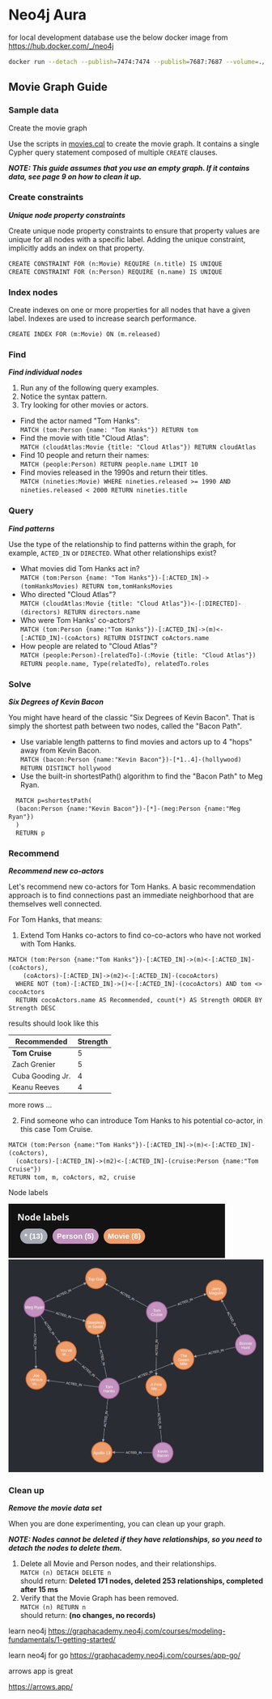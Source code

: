 # Neo4j Aura

for local development database use the below docker image from https://hub.docker.com/_/neo4j

```bash
docker run --detach --publish=7474:7474 --publish=7687:7687 --volume=./neo4j/data:/data --env=NEO4J_AUTH=none --network="host" --name neo4discord-bridged neo4j
```

## Movie Graph Guide

### Sample data

Create the movie graph

Use the scripts in [movies.cql](assets/movies.cql) to create the movie graph. It contains a single Cypher query statement
composed of multiple `CREATE` clauses.

**_NOTE: This guide assumes that you use an empty graph. If it contains data, see page 9 on how to clean it up._**

### Create constraints

**_Unique node property constraints_**

Create unique node property constraints to ensure that property values are unique for all nodes with a specific label.
Adding the unique constraint, implicitly adds an index on that property.

```cql
CREATE CONSTRAINT FOR (n:Movie) REQUIRE (n.title) IS UNIQUE
CREATE CONSTRAINT FOR (n:Person) REQUIRE (n.name) IS UNIQUE
```

### Index nodes

Create indexes on one or more properties for all nodes that have a given label. Indexes are used to increase search
performance.

```cql
CREATE INDEX FOR (m:Movie) ON (m.released)
```

### Find

**_Find individual nodes_**

1. Run any of the following query examples.
2. Notice the syntax pattern.
3. Try looking for other movies or actors.

* Find the actor named "Tom Hanks":  
  `MATCH (tom:Person {name: "Tom Hanks"}) RETURN tom`
* Find the movie with title "Cloud Atlas":  
  `MATCH (cloudAtlas:Movie {title: "Cloud Atlas"}) RETURN cloudAtlas`
* Find 10 people and return their names:  
  `MATCH (people:Person) RETURN people.name LIMIT 10`
* Find movies released in the 1990s and return their titles.  
  `MATCH (nineties:Movie) WHERE nineties.released >= 1990 AND nineties.released < 2000 RETURN nineties.title`

### Query

**_Find patterns_**

Use the type of the relationship to find patterns within the graph, for example, `ACTED_IN` or `DIRECTED`. What other
relationships exist?

* What movies did Tom Hanks act in?  
  `MATCH (tom:Person {name: "Tom Hanks"})-[:ACTED_IN]->(tomHanksMovies) RETURN tom,tomHanksMovies`
* Who directed "Cloud Atlas"?  
  `MATCH (cloudAtlas:Movie {title: "Cloud Atlas"})<-[:DIRECTED]-(directors) RETURN directors.name`
* Who were Tom Hanks' co-actors?  
  `MATCH (tom:Person {name:"Tom Hanks"})-[:ACTED_IN]->(m)<-[:ACTED_IN]-(coActors) RETURN DISTINCT coActors.name`
* How people are related to "Cloud Atlas"?  
  `MATCH (people:Person)-[relatedTo]-(:Movie {title: "Cloud Atlas"}) RETURN people.name, Type(relatedTo), relatedTo.roles`

### Solve

**_Six Degrees of Kevin Bacon_**

You might have heard of the classic "Six Degrees of Kevin Bacon". That is simply the shortest path between two nodes,
called the "Bacon Path".

* Use variable length patterns to find movies and actors up to 4 "hops" away from Kevin Bacon.  
  `MATCH (bacon:Person {name:"Kevin Bacon"})-[*1..4]-(hollywood) RETURN DISTINCT hollywood`
* Use the built-in shortestPath() algorithm to find the "Bacon Path" to Meg Ryan.

```cql
  MATCH p=shortestPath(
  (bacon:Person {name:"Kevin Bacon"})-[*]-(meg:Person {name:"Meg Ryan"})
  )
  RETURN p
 ```

### Recommend

**_Recommend new co-actors_**

Let's recommend new co-actors for Tom Hanks. A basic recommendation approach is to find connections past an immediate
neighborhood that are themselves well connected.

For Tom Hanks, that means:

1. Extend Tom Hanks co-actors to find co-co-actors who have nоt worked with Tom Hanks.
```
MATCH (tom:Person {name:"Tom Hanks"})-[:ACTED_IN]->(m)<-[:ACTED_IN]-(coActors),
    (coActors)-[:ACTED_IN]->(m2)<-[:ACTED_IN]-(cocoActors)
  WHERE NOT (tom)-[:ACTED_IN]->()<-[:ACTED_IN]-(cocoActors) AND tom <> cocoActors
  RETURN cocoActors.name AS Recommended, count(*) AS Strength ORDER BY Strength DESC
```

results should look like this

| Recommended       | 	Strength |
|-------------------|-----------|
| **Tom Cruise**	       | 5         |
| Zach Grenier	     | 5         |
| Cuba Gooding Jr.	 | 4         |
| Keanu Reeves	     | 4         |

more rows ...

2. Find someone who can introduce Tom Hanks to his potential co-actor, in this case Tom Cruise.
```cql
MATCH (tom:Person {name:"Tom Hanks"})-[:ACTED_IN]->(m)<-[:ACTED_IN]-(coActors),
  (coActors)-[:ACTED_IN]->(m2)<-[:ACTED_IN]-(cruise:Person {name:"Tom Cruise"})
RETURN tom, m, coActors, m2, cruise 
```
Node labels

![tom-co-actor-cruise.png](assets/tom-co-actor-cruise-data.png)
![tom-co-actor-cruise.png](assets/tom-co-actor-cruise.png)


### Clean up
**_Remove the movie data set_**

When you are done experimenting, you can clean up your graph.

**_NOTE: Nodes cannot be deleted if they have relationships, so you need to detach the nodes to delete them._**

1. Delete all Movie and Person nodes, and their relationships.  
`MATCH (n) DETACH DELETE n`  
should return: **Deleted 171 nodes, deleted 253 relationships, completed after 15 ms**
2. Verify that the Movie Graph has been removed.  
`MATCH (n) RETURN n`  
should return: **(no changes, no records)**

   


learn neo4j
https://graphacademy.neo4j.com/courses/modeling-fundamentals/1-getting-started/

learn neo4j for go
https://graphacademy.neo4j.com/courses/app-go/


arrows app is great 

https://arrows.app/
